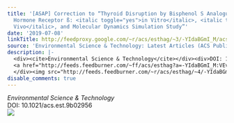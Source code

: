 ```yaml
---
title: '[ASAP] Correction to “Thyroid Disruption by Bisphenol S Analogues via Thyroid
  Hormone Receptor ß: <italic toggle="yes">in Vitro</italic>, <italic toggle="yes">in
  Vivo</italic>, and Molecular Dynamics Simulation Study”'
date: '2019-07-08'
linkTitle: http://feedproxy.google.com/~r/acs/esthag/~3/-YIdaBGmI_M/acs.est.9b02956
source: 'Environmental Science & Technology: Latest Articles (ACS Publications)'
description: |-
  <div><cite>Environmental Science & Technology</cite></div><div>DOI: 10.1021/acs.est.9b02956</div><div class="feedflare">
  <a href="http://feeds.feedburner.com/~ff/acs/esthag?a=-YIdaBGmI_M:VEvfiFq6VSY:yIl2AUoC8zA"><img src="http://feeds.feedburner.com/~ff/acs/esthag?d=yIl2AUoC8zA" border="0"></img></a>
  </div><img src="http://feeds.feedburner.com/~r/acs/esthag/~4/-YIdaBGmI_M" height="1" width="1" ...
disable_comments: true
---
```

<div><cite>Environmental Science & Technology</cite></div><div>DOI: 10.1021/acs.est.9b02956</div><div class="feedflare">
<a href="http://feeds.feedburner.com/~ff/acs/esthag?a=-YIdaBGmI_M:VEvfiFq6VSY:yIl2AUoC8zA"><img src="http://feeds.feedburner.com/~ff/acs/esthag?d=yIl2AUoC8zA" border="0"></img></a>
</div><img src="http://feeds.feedburner.com/~r/acs/esthag/~4/-YIdaBGmI_M" height="1" width="1" ...